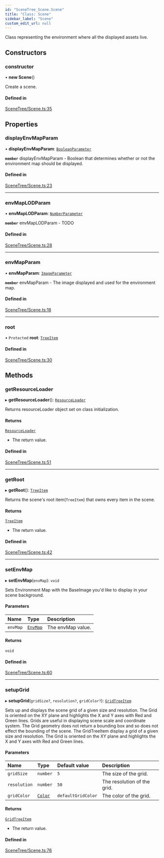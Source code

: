 ```yaml
---
id: "SceneTree_Scene.Scene"
title: "Class: Scene"
sidebar_label: "Scene"
custom_edit_url: null
---
```




Class representing the environment where all the displayed assets live.

## Constructors

### constructor

• **new Scene**()

Create a scene.

#### Defined in

[SceneTree/Scene.ts:35](https://github.com/ZeaInc/zea-engine/blob/41278600/src/SceneTree/Scene.ts#L35)

## Properties

### displayEnvMapParam

• **displayEnvMapParam**: [`BooleanParameter`](Parameters/SceneTree_Parameters_BooleanParameter.BooleanParameter)

**`member`** displayEnvMapParam - Boolean that determines whether or not the environment map should be displayed.

#### Defined in

[SceneTree/Scene.ts:23](https://github.com/ZeaInc/zea-engine/blob/41278600/src/SceneTree/Scene.ts#L23)

___

### envMapLODParam

• **envMapLODParam**: [`NumberParameter`](Parameters/SceneTree_Parameters_NumberParameter.NumberParameter)

**`member`** envMapLODParam - TODO

#### Defined in

[SceneTree/Scene.ts:28](https://github.com/ZeaInc/zea-engine/blob/41278600/src/SceneTree/Scene.ts#L28)

___

### envMapParam

• **envMapParam**: [`ImageParameter`](Parameters/SceneTree_Parameters_ImageParameter.ImageParameter)

**`member`** envMapParam - The image displayed and used for the environment map.

#### Defined in

[SceneTree/Scene.ts:18](https://github.com/ZeaInc/zea-engine/blob/41278600/src/SceneTree/Scene.ts#L18)

___

### root

• `Protected` **root**: [`TreeItem`](SceneTree_TreeItem.TreeItem)

#### Defined in

[SceneTree/Scene.ts:30](https://github.com/ZeaInc/zea-engine/blob/41278600/src/SceneTree/Scene.ts#L30)

## Methods

### getResourceLoader

▸ **getResourceLoader**(): [`ResourceLoader`](SceneTree_resourceLoader.ResourceLoader)

Returns resourceLoader object set on class initialization.

#### Returns

[`ResourceLoader`](SceneTree_resourceLoader.ResourceLoader)

- The return value.

#### Defined in

[SceneTree/Scene.ts:51](https://github.com/ZeaInc/zea-engine/blob/41278600/src/SceneTree/Scene.ts#L51)

___

### getRoot

▸ **getRoot**(): [`TreeItem`](SceneTree_TreeItem.TreeItem)

Returns the scene's root item(`TreeItem`) that owns every item in the scene.

#### Returns

[`TreeItem`](SceneTree_TreeItem.TreeItem)

- The return value.

#### Defined in

[SceneTree/Scene.ts:42](https://github.com/ZeaInc/zea-engine/blob/41278600/src/SceneTree/Scene.ts#L42)

___

### setEnvMap

▸ **setEnvMap**(`envMap`): `void`

Sets Environment Map with the BaseImage you'd like to display in your scene background.

#### Parameters

| Name | Type | Description |
| :------ | :------ | :------ |
| `envMap` | [`EnvMap`](Images/SceneTree_Images_EnvMap.EnvMap) | The envMap value. |

#### Returns

`void`

#### Defined in

[SceneTree/Scene.ts:60](https://github.com/ZeaInc/zea-engine/blob/41278600/src/SceneTree/Scene.ts#L60)

___

### setupGrid

▸ **setupGrid**(`gridSize?`, `resolution?`, `gridColor?`): [`GridTreeItem`](SceneTree_GridTreeItem.GridTreeItem)

Sets up and displays the scene grid of a given size and resolution. The Grid is oriented on the XY plane
and highlights the X and Y axes with Red and Green lines. Grids are useful in displaying scene scale and coordinate system.
The Grid geometry does not return a bounding box and so does not effect the bounding of the scene.
The GridTreeItem display a grid of a given size and resolution. The Grid is oriented on the XY plane
and highlights the X and Y axes with Red and Green lines.

#### Parameters

| Name | Type | Default value | Description |
| :------ | :------ | :------ | :------ |
| `gridSize` | `number` | `5` | The size of the grid. |
| `resolution` | `number` | `50` | The resolution of the grid. |
| `gridColor` | [`Color`](../Math/Math_Color.Color) | `defaultGridColor` | The color of the grid. |

#### Returns

[`GridTreeItem`](SceneTree_GridTreeItem.GridTreeItem)

- The return value.

#### Defined in

[SceneTree/Scene.ts:76](https://github.com/ZeaInc/zea-engine/blob/41278600/src/SceneTree/Scene.ts#L76)

